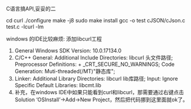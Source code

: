 C语言搞API,妥妥的二

cd curl
./configure
make -j8
sudo make install
gcc -o test cJSON/cJson.c test.c -lcurl -lm

windows 的IDE比较麻烦:
添加libcurl工程
1. General Windows SDK Version: 10.0.17134.0
2. C/C++ General: Additional Include Directories: libcurl 头文件路径; Preprocessor Definitions: + _CRT_SECURE_NO_WARNINGS; Code Generation: Muti-threaded(/MT)"静态库"; 
3. Linker: Additional Library Directories: libcurl lib库路径; Input: Ignore Specific Default Libraries: libcmt.lib
4. 补充，在windows IDE中如果只能看到curl和libcurl，那需要通过右键点击Solution ‘OSInstall’->Add->New Project，然后把代码挪到这里面就ok了。

